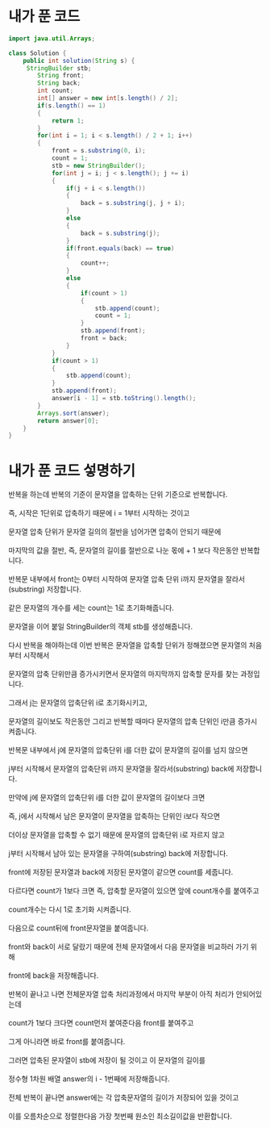 # 내가 푼 코드

```java
import java.util.Arrays;

class Solution {
    public int solution(String s) {
     StringBuilder stb;
        String front;
        String back;
        int count;
        int[] answer = new int[s.length() / 2];
        if(s.length() == 1)
        {
            return 1;
        }
        for(int i = 1; i < s.length() / 2 + 1; i++)
        {
            front = s.substring(0, i);
            count = 1;
            stb = new StringBuilder();
            for(int j = i; j < s.length(); j += i)
            {
                if(j + i < s.length())
                {
                    back = s.substring(j, j + i);
                }
                else
                {
                    back = s.substring(j);
                }
                if(front.equals(back) == true)
                {
                    count++;
                }
                else
                {
                    if(count > 1)
                    {
                        stb.append(count);
                        count = 1;
                    }
                    stb.append(front);
                    front = back;
                }
            }
            if(count > 1)
            {
                stb.append(count);
            }
            stb.append(front);
            answer[i - 1] = stb.toString().length();
        }
        Arrays.sort(answer);
        return answer[0];
    }
}
```

# 내가 푼 코드 섷명하기

반복을 하는데 반복의 기준이 문자열을 압축하는 단위 기준으로 반복합니다.<br><br>
즉, 시작은 1단위로 압축하기 때문에 i = 1부터 시작하는 것이고<br><br>
문자열 압축 단위가 문자열 길의의 절반을 넘어가면 압축이 안되기 때문에<br><br>
마지막의 값을 절반, 즉, 문자열의 길이를 절반으로 나눈 몫에 + 1 보다 작은동안 반복합니다.<br><br>
반복문 내부에서 front는 0부터 시작하여 문자열 압축 단위 i까지 문자열을 잘라서(substring) 저장합니다.<br><br>
같은 문자열의 개수를 세는 count는 1로 초기화해줍니다.<br><br>
문자열을 이어 붙일 StringBuilder의 객체 stb를 생성해줍니다.<br><br>
다시 반복을 해야하는데 이번 반복은 문자열을 압축할 단위가 정해졌으면 문자열의 처음부터 시작해서<br><br>
문자열의 압축 단위만큼 증가시키면서 문자열의 마지막까지 압축할 문자를 찾는 과정입니다.<br><br>
그래서 j는 문자열의 압축단위 i로 초기화시키고,<br><br>
문자열의 길이보도 작은동안 그리고 반복할 때마다 문자열의 압축 단위인 i만큼 증가시켜줍니다.<br><br>
반복문 내부에서 j에 문자열의 압축단위 i를 더한 값이 문자열의 길이를 넘지 않으면<br><br>
j부터 시작해서 문자열의 압축단위 i까지 문자열을 잘라서(substring) back에 저장합니다.<br><br>
만약에 j에 문자열의 압축단위 i를 더한 값이 문자열의 길이보다 크면<br><br>
즉, j에서 시작해서 남은 문자열이 문자열을 압축하는 단위인 i보다 작으면<br><br>
더이상 문자열을 압축할 수 없기 때문에 문자열의 압축단위 i로 자르지 않고<br><br>
j부터 시작해서 남아 있는 문자열을 구하여(substring) back에 저장합니다.<br><br>
front에 저장된 문자열과 back에 저장된 문자열이 같으면 count를 세줍니다.<br><br>
다르다면 count가 1보다 크면 즉, 압축할 문자열이 있으면 앞에 count개수를 붙여주고<br><br>
count개수는 다시 1로 초기화 시켜줍니다.<br><br>
다음으로 count뒤에 front문자열을 붙여줍니다.<br><br>
front와 back이 서로 달랐기 때문에 전체 문자열에서 다음 문자열을 비교하러 가기 위해<br><br>
front에 back을 저장해줍니다.<br><br>
반복이 끝나고 나면 전체문자열 압축 처리과정에서 마지막 부분이 아직 처리가 안되어있는데<br><br>
count가 1보다 크다면 count먼저 붙여준다음 front를 붙여주고<br><br>
그게 아니라면 바로 front를 붙여줍니다.<br><br>
그러면 압축된 문자열이 stb에 저장이 될 것이고 이 문자열의 길이를<br><br>
정수형 1차원 배열 answer의 i - 1번째에 저장해줍니다.<br><br>
전체 반복이 끝나면 answer에는 각 압축문자열의 길이가 저장되어 있을 것이고<br><br>
이를 오름차순으로 정렬한다음 가장 첫번째 원소인 최소길이값을 반환합니다.
